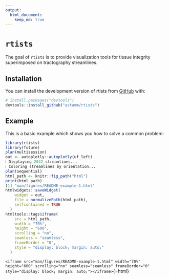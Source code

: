 ```yaml
---
output:
  html_document:
    keep_md: true
---
```


<!-- README.md is generated from README.Rmd. Please edit that file -->



# `rtists`

<!-- badges: start -->
<!-- badges: end -->

The goal of `rtists` is to provide visualization tools for tissue integrity superimposed on tractography streamlines.

## Installation

You can install the development version of rtists from [GitHub](https://github.com/) with:

``` r
# install.packages("devtools")
devtools::install_github("astamm/rtists")
```

## Example

This is a basic example which shows you how to solve a common problem:


```r
library(rtists)
library(future)
plan(multisession)
out <- autoplotly::autoplotly(uf_left)
ℹ Displaying 2042 streamlines...
ℹ Coloring streamlines by orientation...
plan(sequential)
html_path <- knitr::fig_path("html")
print(html_path)
[1] "man/figures/README-example-1.html"
htmlwidgets::saveWidget(
    widget = out, 
    file = normalizePath(html_path), 
    selfcontained = TRUE
  )
htmltools::tags$iframe(
    src = html_path,
    width = "70%",
    height = "600",
    scrolling = "no",
    seamless = "seamless",
    frameBorder = "0",
    style = "display: block; margin: auto;"
  )
```

`<iframe src="man/figures/README-example-1.html" width="70%" height="600" scrolling="no" seamless="seamless" frameBorder="0" style="display: block; margin: auto;"></iframe>`{=html}
